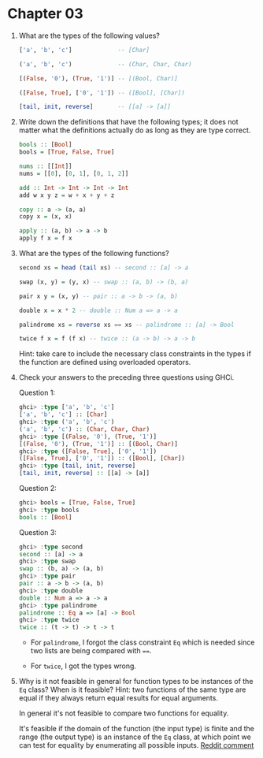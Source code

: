 # Chapter 03

1. What are the types of the following values?

    ```haskell
    ['a', 'b', 'c']             -- [Char]
    
    ('a', 'b', 'c')             -- (Char, Char, Char)
    
    [(False, '0'), (True, '1')] -- [(Bool, Char)]
    
    ([False, True], ['0', '1']) -- ([Bool], [Char])
    
    [tail, init, reverse]       -- [[a] -> [a]]
    ```

2. Write down the definitions that have the following types; it does not matter
   what the definitions actually do as long as they are type correct.

    ```haskell
    bools :: [Bool]
    bools = [True, False, True]
    
    nums :: [[Int]]
    nums = [[0], [0, 1], [0, 1, 2]]
    
    add :: Int -> Int -> Int -> Int
    add w x y z = w + x + y + z
    
    copy :: a -> (a, a)
    copy x = (x, x)
    
    apply :: (a, b) -> a -> b
    apply f x = f x
    ```

3. What are the types of the following functions?

   ```haskell
   second xs = head (tail xs) -- second :: [a] -> a
   
   swap (x, y) = (y, x) -- swap :: (a, b) -> (b, a)
   
   pair x y = (x, y) -- pair :: a -> b -> (a, b)
   
   double x = x * 2 -- double :: Num a => a -> a
   
   palindrome xs = reverse xs == xs -- palindrome :: [a] -> Bool
   
   twice f x = f (f x) -- twice :: (a -> b) -> a -> b
   ```
   
   Hint: take care to include the necessary class constraints in the types if
   the function are defined using overloaded operators.

4. Check your answers to the preceding three questions using GHCi.

    Question 1:
    ```haskell
    ghci> :type ['a', 'b', 'c']
    ['a', 'b', 'c'] :: [Char]
    ghci> :type ('a', 'b', 'c')
    ('a', 'b', 'c') :: (Char, Char, Char)
    ghci> :type [(False, '0'), (True, '1')]
    [(False, '0'), (True, '1')] :: [(Bool, Char)]
    ghci> :type ([False, True], ['0', '1'])
    ([False, True], ['0', '1']) :: ([Bool], [Char])
    ghci> :type [tail, init, reverse]
    [tail, init, reverse] :: [[a] -> [a]]
    ```
    
    Question 2:
    ```haskell
    ghci> bools = [True, False, True]
    ghci> :type bools
    bools :: [Bool]
    ```
    
    Question 3:
    ```haskell
    ghci> :type second
    second :: [a] -> a
    ghci> :type swap
    swap :: (b, a) -> (a, b)
    ghci> :type pair
    pair :: a -> b -> (a, b)
    ghci> :type double
    double :: Num a => a -> a
    ghci> :type palindrome
    palindrome :: Eq a => [a] -> Bool
    ghci> :type twice
    twice :: (t -> t) -> t -> t
    ```

    * For `palindrome`, I forgot the class constraint `Eq` which is needed since
      two lists are being compared with `==`.
    
    * For `twice`, I got the types wrong. 

5. Why is it not feasible in general for function types to be instances of the
   `Eq` class? When is it feasible? Hint: two functions of the same type are
   equal if they always return equal results for equal arguments.

    In general it's not feasible to compare two functions for equality.
    
    It's feasible if the domain of the function (the input type) is finite and
    the range (the output type) is an instance of the `Eq` class, at which point
    we can test for equality by enumerating all possible inputs. [Reddit
    comment](https://old.reddit.com/r/haskellquestions/comments/fi17cm/eq_instance_for_function/fkehhls/)
    
